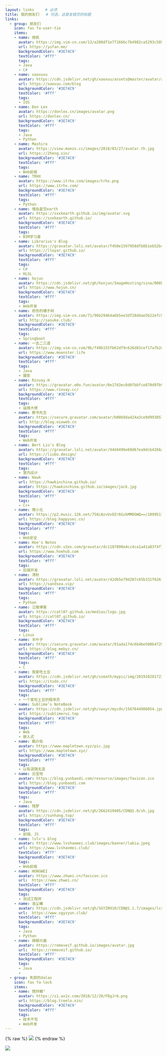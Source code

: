 ```yaml
---
layout: links     # 必须
title: 我的朋友们   # 可选，这是友链页的标题
links:
  - group: 朋友们
    icon: fas fa-user-tie
    items:
    - name: 雨帆
      avatar: https://img.vim-cn.com/13/a200df1e771666c7b4982ca5293c505640242a.png #https://cat.yufan.me/asserts/spectre/images/avatar.jpg
      url: https://yufan.me/
      backgroundColor: '#3E74C9'
      textColor: '#fff'
      tags:
      - Java
      - C#
    - name: xaoxuxu
      avatar: https://cdn.jsdelivr.net/gh/xaoxuu/assets@master/avatar/avatar.png
      url: https://xaoxuu.com/blog
      backgroundColor: '#3E74C9'
      textColor: '#fff'
      tags:
      - IOS
    - name: Don Lex
      avatar: https://donlex.cn/images/avatar.png
      url: https://donlex.cn/
      backgroundColor: '#3E74C9'
      textColor: '#fff'
      tags:
      - Java
      - Python
    - name: Mashiro
      avatar: https://view.moezx.cc/images/2018/03/27/avatar.th.jpg
      url: https://2heng.xin/
      backgroundColor: '#3E74C9'
      textColor: '#fff'
      tags:
      - Web前端
    - name: TRHX
      avatar: https://www.itrhx.com/images/trhx.png
      url: https://www.itrhx.com/
      backgroundColor: '#3E74C9'
      textColor: '#fff'
      tags:
      - Python
    - name: 嗜血星空earth
      avatar: https://sxxkearth.github.io/img/avatar.svg
      url: https://sxxkearth.github.io/
      backgroundColor: '#3E74C9'
      textColor: '#fff'
      tags:
      - BIM学习者
    - name: Librarius's Blog
      avatar: https://gravatar.loli.net/avatar/f450e1597958dfb8b1eb52b4bb3d5c80?d=mp&v=1.3.6
      url: https://lloyar.github.io/
      backgroundColor: '#3E74C9'
      textColor: '#fff'
      tags:
      - C#
      - HLSL
    - name: hojun
      avatar: https://cdn.jsdelivr.net/gh/honjun/ImageHosting/sina/006bYVyvgy1ftand2qurdj303c03cdfv.jpg
      url: https://www.hojun.cn/
      backgroundColor: '#3E74C9'
      textColor: '#fff'
      tags:
      - Web开发
    - name: 悲伤的橘子树
      avatar: https://img.vim-cn.com/71/96b29464a6b5ee3df28ddae5b22efc9a9137b3.png
      url: http://sasuke.club/
      backgroundColor: '#3E74C9'
      textColor: '#fff'
      tags:
      - Springboot
    - name: 一去二三遥
      avatar: https://img.vim-cn.com/9b/f49b155fb62df9c626d83cef17afb2d0ccbb29.png
      url: https://www.moonster.life
      backgroundColor: '#3E74C9'
      textColor: '#fff'
      tags:
      - Java
      - 摄影
    - name: Rinvay.H
      avatar: https://gravatar.o0o.fun/avatar/0e17d3ec8d6fbbfce870d97b943ceef3?s=101&r=G&d=mm
      url: https://www.rinvay.cc/
      backgroundColor: '#3E74C9'
      textColor: '#fff'
      tags:
      - 运维大佬
    - name: 教书先生
      avatar: https://secure.gravatar.com/avatar/b00b9da424a3ce9d9930576a04a31377?s=100&r=G&d=https://ww1.sinaimg.cn/large/005BYqpgly1fqttrevsfnj30hs0hswfp.jpg
      url: http://blog.oioweb.cn
      backgroundColor: '#3E74C9'
      textColor: '#fff'
      tags:
      - Web开发
    - name: Bert Liu's Blog
      avatar: https://gravatar.loli.net/avatar/94d4496e69d67ea9dcb4266a258ba29b?d=mp&v=1.3.4
      url: https://liubo.design/
      backgroundColor: '#3E74C9'
      textColor: '#fff'
      tags:
      - 室内设计
    - name: Hawk
      url: https://hawkinchina.github.io/
      avatar: https://hawkinchina.github.io/images/jack.jpg
      backgroundColor: '#3E74C9'
      textColor: '#fff'
      tags:
      - C++
    - name: 情小北
      avatar: https://p2.music.126.net/756LNzvUvOZr6GzkMMOGWQ==/109951163731450100.jpg?param=180y180
      url: https://blog.happysec.cn/
      backgroundColor: '#3E74C9'
      textColor: '#fff'
      tags:
      - Web安全
    - name: Hoe's Notes
      avatar: https://cdn.v2ex.com/gravatar/dc1187890e4cc4ca1a41a83f4f7eb559?s=80&r=G
      url: https://www.hoehub.com
      backgroundColor: '#3E74C9'
      textColor: '#fff'
      tags:
      - 后端开发
    - name: 清秋
      avatar: https://gravatar.loli.net/avatar/42db5e79d207c65b331f6261a834874f?d=mp&v=1.3.4
      url: https://sandsea.vip/
      backgroundColor: '#3E74C9'
      textColor: '#fff'
      tags:
      - Python
    - name: 江陵博客
      avatar: https://catl07.github.io/medias/logo.jpg
      url: https://catl07.github.io/
      backgroundColor: '#3E74C9'
      textColor: '#fff'
      tags:
      - Linux
    - name: 半叶子
      avatar: https://secure.gravatar.com/avatar/01ada174c6b4be500b4729e39f86bc64?s=64&r=G&d=
      url: https://blog.mebyz.cn/
      backgroundColor: '#3E74C9'
      textColor: '#fff'
      tags:
      - C
    - name: 我爱吃土豆
      avatar: https://cdn.jsdelivr.net/gh/ssmath/mypic/img/20191028172335.png
      url: https://itudo.cn/
      backgroundColor: '#3E74C9'
      textColor: '#fff'
      tags:
      - 一个爱吃土豆的程序员
    - name: Sublime’s NoteBook
      avatar: https://cdn.jsdelivr.net/gh/cwxyr/mycdn/1567644988054.jpg
      url: https://sublimerui.top
      backgroundColor: '#3E74C9'
      textColor: '#fff'
      tags:
      - Web
      - 嵌入式
    - name: 楓の街
      avatar: https://www.mapletown.xyz/pic.jpg
      url: https://www.mapletown.xyz/
      backgroundColor: '#3E74C9'
      textColor: '#fff'
      tags:
      - 以有涯随无涯
    - name: 云宝地
      avatar: https://blog.yunbaodi.com/resource/images/favicon.ico
      url: https://blog.yunbaodi.com
      backgroundColor: '#3E74C9'
      textColor: '#fff'
      tags:
      - Java
    - name: 残梦
      avatar: https://cdn.jsdelivr.net/gh/2662419405/CDN@1.0/sh.jpg
      url: https://sunhang.top/
      backgroundColor: '#3E74C9'
      textColor: '#fff'
      tags:
      - 前端、JS
    - name: lvlv's blog
      avatar: https://www.lvshaomei.club/images/banner/labia.jpeg
      url: https://www.lvshaomei.club/
      textColor: '#fff'
      backgroundColor: '#3E74C9'
      tags:
      - Web前端
    - name: HONGWEI
      avatar: https://www.zhwei.cn/favicon.ico
      url:  https://www.zhwei.cn/
      textColor: '#fff'
      backgroundColor: '#3E74C9'
      tags:
      - 测试工程师
    - name: 洛尘曦
      avatar: https://cdn.jsdelivr.net/gh/SGYZ0910/CDN@1.1.7/images/lcx.jpg
      url:  https://www.sgyzyun.club/
      textColor: '#fff'
      backgroundColor: '#3E74C9'
      tags:
      - Java
      - Python
    - name: 辣椒の酱
      avatar: https://removeif.github.io/images/avatar.jpg
      url:  https://removeif.github.io/
      textColor: '#fff'
      backgroundColor: '#3E74C9'
      tags:
      - Java
      -
  - group: 失踪的dalao
    icon: fas fa-lock
    items:
    - name: 搅拌糖°
      avatar: https://s1.ax1x.com/2018/12/20/FDgJr6.png
      url: https://blog.treelo.xin/
      backgroundColor: '#3E74C9'
      textColor: '#fff'
      tags:
      - 技术不宅
      - Web开发
---
```


{% raw %}
<a href="https://www.foreverblog.cn/"><img src="https://img.vim-cn.com/28/1b6143e016a95a7560a29f4e444a1a4c03434c.png"></a>
{% endraw %}

![](https://cdn.jsdelivr.net/gh/ssmath/mypic/img/20190804211620.jpg)















